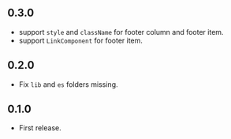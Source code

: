 ## 0.3.0

- support `style` and `className` for footer column and footer item.
- support `LinkComponent` for footer item.

## 0.2.0

- Fix `lib` and `es` folders missing.

## 0.1.0

- First release.
